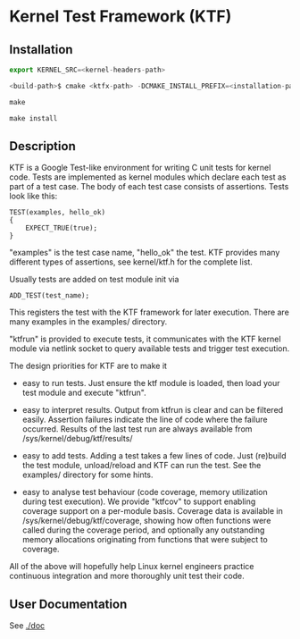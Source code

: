 # Kernel Test Framework (KTF)

## Installation

```js
export KERNEL_SRC=<kernel-headers-path>

<build-path>$ cmake <ktfx-path> -DCMAKE_INSTALL_PREFIX=<installation-path>

make

make install

```

## Description

KTF is a Google Test-like environment for writing C unit tests for
kernel code.  Tests are implemented as kernel modules which declare
each test as part of a test case.  The body of each test case
consists of assertions.  Tests look like this:

	TEST(examples, hello_ok)
	{
		EXPECT_TRUE(true);
	}

"examples" is the test case name, "hello_ok" the test.
KTF provides many different types of assertions, see
kernel/ktf.h for the complete list.

Usually tests are added on test module init via

	ADD_TEST(test_name);

This registers the test with the KTF framework for later
execution.  There are many examples in the examples/
directory.

"ktfrun" is provided to execute tests, it communicates
with the KTF kernel module via netlink socket to query
available tests and trigger test execution.

The design priorities for KTF are to make it

 * easy to run tests.  Just ensure the ktf module is loaded,
   then load your test module and execute "ktfrun".

 * easy to interpret results.  Output from ktfrun is clear
   and can be filtered easily.  Assertion failures indicate
   the line of code where the failure occurred.  Results of
   the last test run are always available from
   /sys/kernel/debug/ktf/results/<test case name>

 * easy to add tests.  Adding a test takes a few lines of code.
   Just (re)build the test module, unload/reload and KTF can
   run the test.  See the examples/ directory for some hints.

 * easy to analyse test behaviour (code coverage, memory utilization
   during test execution).  We provide "ktfcov" to support enabling
   coverage support on a per-module basis.  Coverage data is
   available in /sys/kernel/debug/ktf/coverage, showing how often
   functions were called during the coverage period, and optionally
   any outstanding memory allocations originating from functions
   that were subject to coverage.

All of the above will hopefully help Linux kernel engineers
practice continuous integration and more thoroughly unit test
their code.

## User Documentation

See [./doc](./doc)


